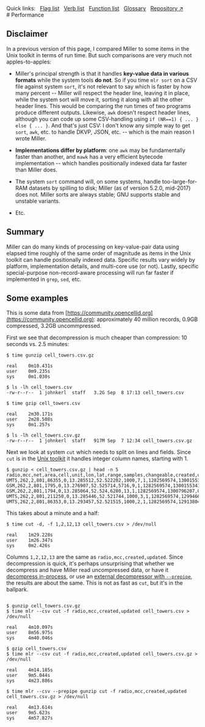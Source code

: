 <!---  PLEASE DO NOT EDIT DIRECTLY. EDIT THE .md.in FILE PLEASE. --->
<div>
<span class="quicklinks">
Quick links:
&nbsp;
<a class="quicklink" href="../reference-main-flag-list/index.html">Flag list</a>
&nbsp;
<a class="quicklink" href="../reference-verbs/index.html">Verb list</a>
&nbsp;
<a class="quicklink" href="../reference-dsl-builtin-functions/index.html">Function list</a>
&nbsp;
<a class="quicklink" href="../glossary/index.html">Glossary</a>
&nbsp;
<a class="quicklink" href="https://github.com/johnkerl/miller" target="_blank">Repository ↗</a>
</span>
</div>
# Performance

## Disclaimer

In a previous version of this page, I compared Miller to some items in the Unix toolkit in terms of run time. But such comparisons are very much not apples-to-apples:

* Miller's principal strength is that it handles **key-value data in various formats** while the system tools **do not**. So if you time `mlr sort` on a CSV file against system `sort`, it's not relevant to say which is faster by how many percent -- Miller will respect the header line, leaving it in place, while the system sort will move it, sorting it along with all the other header lines. This would be comparing the run times of two programs produce different outputs.  Likewise, `awk` doesn't respect header lines, although you can code up some CSV-handling using `if (NR==1) { ... } else { ... }`. And that's just CSV: I don't know any simple way to get `sort`, `awk`, etc. to handle DKVP, JSON, etc. -- which is the main reason I wrote Miller.

* **Implementations differ by platform**: one `awk` may be fundamentally faster than another, and `mawk` has a very efficient bytecode implementation -- which handles positionally indexed data far faster than Miller does.

* The system `sort` command will, on some systems, handle too-large-for-RAM datasets by spilling to disk; Miller (as of version 5.2.0, mid-2017) does not. Miller sorts are always stable; GNU supports stable and unstable variants.

* Etc.

## Summary

Miller can do many kinds of processing on key-value-pair data using elapsed time roughly of the same order of magnitude as items in the Unix toolkit can handle positionally indexed data. Specific results vary widely by platform, implementation details, and multi-core use (or not). Lastly, specific special-purpose non-record-aware processing will run far faster if implemented in `grep`, `sed`, etc.

## Some examples

This is some data from [https://community.opencellid.org](https://community.opencellid.org): approximately 40
million records, 0.9GB compressed, 3.2GB uncommpressed.

First we see that decompression is much cheaper than compression: 10 seconds vs. 2.5 minutes:

```
$ time gunzip cell_towers.csv.gz

real    0m10.431s
user    0m9.235s
sys     0m1.030s

$ ls -lh cell_towers.csv
-rw-r--r--  1 johnkerl  staff   3.2G Sep  8 17:13 cell_towers.csv

$ time gzip cell_towers.csv

real    2m30.171s
user    2m28.508s
sys     0m1.257s

$ ls -lh cell_towers.csv.gz
-rw-r--r--  1 johnkerl  staff   917M Sep  7 12:34 cell_towers.csv.gz

```

Next we look at system `cut` which needs to split on lines and fields. Since `cut` is in the
[Unix toolkit](unix-toolkit-context.md) it handles integer column names, starting with 1.

```
$ gunzip < cell_towers.csv.gz | head -n 5
radio,mcc,net,area,cell,unit,lon,lat,range,samples,changeable,created,updated,averageSignal
UMTS,262,2,801,86355,0,13.285512,52.522202,1000,7,1,1282569574,1300155341,0
GSM,262,2,801,1795,0,13.276907,52.525714,5716,9,1,1282569574,1300155341,0
GSM,262,2,801,1794,0,13.285064,52.524,6280,13,1,1282569574,1300796207,0
UMTS,262,2,801,211250,0,13.285446,52.521744,1000,3,1,1282569574,1299466955,0
UMTS,262,2,801,86353,0,13.293457,52.521515,1000,2,1,1282569574,1291380444,0
```

This takes about a minute and a half:

```
$ time cut -d, -f 1,2,12,13 cell_towers.csv > /dev/null

real    1m29.228s
user    1m26.347s
sys     0m2.426s
```

Columns `1,2,12,13` are the same as `radio,mcc,created,updated`. Since
decompression is quick, it's perhaps unsurprising that whether we decompress
and have Miller read uncompressed data, or have it [decompress
in-process](reference-main-compressed-data.md#automatic-detection-on-input), or
use an [external decompressor with
`--prepipe`](reference-main-compressed-data.md#external-decompressors-on-input),
the results are about the same. This is not as fast as `cut`, but it's in the ballpark.

```

$ gunzip cell_towers.csv.gz
$ time mlr --csv cut -f radio,mcc,created,updated cell_towers.csv > /dev/null

real    4m10.097s
user    8m56.975s
sys     4m40.046s

$ gzip cell_towers.csv
$ time mlr --csv cut -f radio,mcc,created,updated cell_towers.csv.gz > /dev/null

real    4m14.185s
user    9m5.044s
sys     4m23.886s

$ time mlr --csv --prepipe gunzip cut -f radio,mcc,created,updated cell_towers.csv.gz > /dev/null

real    4m13.614s
user    9m5.623s
sys     4m57.827s

```


